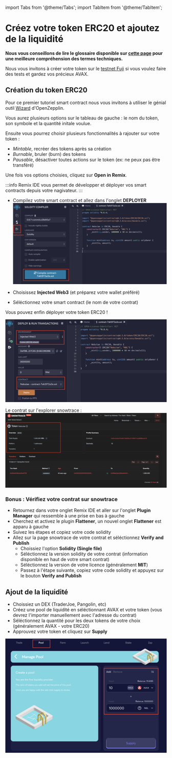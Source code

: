 import Tabs from '@theme/Tabs';
import TabItem from '@theme/TabItem';

# Créez votre token ERC20 et ajoutez de la liquidité

**Nous vous conseillons de lire le glossaire disponible sur [cette page](/glossaire) pour une meilleure compréhension des termes techniques.**

Nous vous invitons à créer votre token sur le [testnet Fuji](/dev/ressources/rpc) si vous voulez faire des tests et gardez vos précieux AVAX.

## Création du token ERC20

Pour ce premier tutoriel smart contract nous vous invitons à utiliser le génial outil [Wizard](https://docs.openzeppelin.com/contracts/4.x/wizard) d'OpenZepplin.

Vous aurez plusieurs options sur le tableau de gauche : le nom du token, son symbole et la quantité initale voulue.

Ensuite vous pourrez choisir plusieurs fonctionnalités à rajouter sur votre token :

- _Mintable_, recréer des tokens après sa création
- _Burnable_, bruler (burn) des tokens
- _Pausable_, désactiver toutes actions sur le token (ex: ne peux pas être transféré)

Une fois vos options choisies, cliquez sur **Open in Remix**.

:::info
Remix IDE vous permet de développer et déployer vos smart contracts depuis votre nagivateur.
:::

- Compilez votre smart contract et allez dans l'onglet **DEPLOYER**
  ![remix ide](/img/dev/beginners/erc20/remix1.png)

- Choisissez **Injected Web3** (et préparez votre wallet préféré)
- Séléctionnez votre smart contract (le nom de votre contrat)

Vous pouvez enfin déployer votre token ERC20 !

![remix ide](/img/dev/beginners/erc20/remix2.png)

Le contrat sur l'explorer snowtrace :
![explorer](/img/dev/beginners/erc20/explorer.png)

### Bonus : Vérifiez votre contrat sur snowtrace

- Retournez dans votre onglet Remix IDE et aller sur l'onglet **Plugin Manager** qui ressemble à une prise en bas à gauche
- Cherchez et activez le plugin **Flattener**, un nouvel onglet **Flattener** est apparu à gauche
- Suivez les étapes et copiez votre code solidity
- Allez sur la page snowtrace de votre contrat et séléctionnez **Verify and Publish**
  - Choissiez l'option **Solidity (Single file)**
  - Séléctionnez la version solidity de votre contrat (information disponible en haut de votre smart contrat)
  - Séléctionnez la version de votre licence (généralement **MIT**)
  - Passez à l'étape suivante, copiez votre code solidity et appuyez sur le bouton **Verify and Publish**

## Ajout de la liquidité

- Choissiez un DEX (TraderJoe, Pangolin, etc)
- Créez une pool de liquidité en séléctionnant AVAX et votre token (vous devrez l'importer manuellement avec l'adresse du contrat)
- Séléctionnez la quantité pour les deux tokens de votre choix (généralement AVAX - votre ERC20)
- Approuvez votre token et cliquez sur **Supply**

![traderjoe](/img/dev/beginners/erc20/traderjoe.png)
